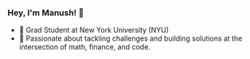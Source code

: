 ### Hey, I'm  Manush! 👋

- :school: Grad Student at New York University (NYU)
- :wrench: Passionate about tackling challenges and building solutions at the intersection of math, finance, and code.

<!--
**shahmanush/shahmanush** is a ✨ _special_ ✨ repository because its `README.md` (this file) appears on your GitHub profile.

Here are some ideas to get you started:

- 🔭 I’m currently working on ...

- 🌱 I’m currently learning ...
- 👯 I’m looking to collaborate on ...
- 🤔 I’m looking for help with ...
- 💬 Ask me about ...
- 📫 How to reach me: ...
- 😄 Pronouns: ...
- ⚡ Fun fact: ...
-->
